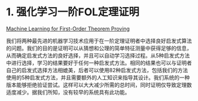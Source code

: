 










# 1. 强化学习一阶FOL定理证明

[Machine Learning for First-Order Theorem Proving](https://link.springer.com/article/10.1007/s10817-014-9301-5)




我们将两种最先进的机器学习技术应用于在一阶定理证明者中选择良好启发式算法的问题。我们的目的是证明可以从猜想和公理的简单特征测量中获得足够的信息，从而确定启发式方法的良好选择，并且可以自动学习选择过程。从5种启发式方法中进行选择，学习的结果要好于任何一种启发式方法。相同的结果也可以与证明者自己的启发式选择方法相媲美，后者可以使用82种启发式方法，包括我们的方法使用的5种启发式方法，并且需要额外的人工知识来指导其设计。我们系统的一种版本能够拒绝验证尝试。这样可以大大减少所需的总时间，同时证明仅导致定理数适度减少。据我们所知，没有较早的系统具有此功能。



















